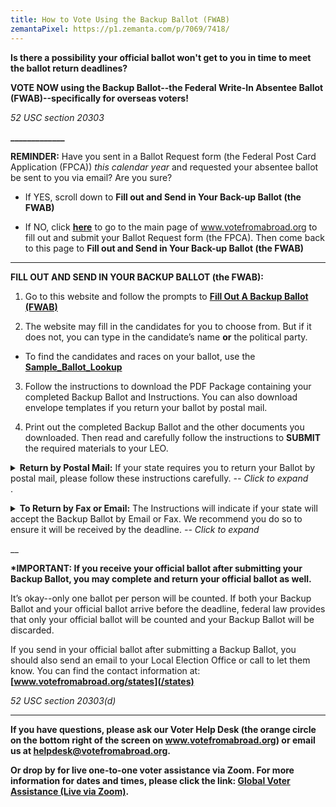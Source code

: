 ```yaml
---
title: How to Vote Using the Backup Ballot (FWAB)
zemantaPixel: https://p1.zemanta.com/p/7069/7418/
---
```

  **Is there a possibility your official ballot won't get to you in time to meet the ballot return deadlines?**

**VOTE NOW using the Backup Ballot--the Federal Write-In Absentee Ballot (FWAB)--specifically for overseas voters!**

*52 USC section 20303*

**\_\_\_\_\_\_\_\_\_\_\_\__**

**REMINDER:** Have you sent in a Ballot Request form (the Federal Post Card Application (FPCA)) _this calendar year_ and requested your absentee ballot be sent to you via email? Are you sure?

- If YES, scroll down to **Fill out and Send in Your Back-up Ballot (the FWAB)**

- If NO, click **[here](https://www.votefromabroad.org)** to go to the main page of www.votefromabroad.org to fill out and submit your Ballot Request form (the FPCA). Then come back to this page to **Fill out and Send in Your Back-up Ballot (the FWAB)**

- - -

**FILL OUT AND SEND IN YOUR BACKUP BALLOT (the FWAB):** 

1. Go to this website and follow the prompts to **[Fill Out A Backup Ballot (FWAB)](https://www.fvap.gov/fwab-privacy-notice)**

2. The website may fill in the candidates for you to choose from. But if it does not, you can type in the candidate’s name **or** the political party.

* To find the candidates and races on your ballot, use the  **[Sample_Ballot_Lookup](https://ballotpedia.org/Sample_Ballot_Lookup)**

3. Follow the instructions to download the PDF Package containing your completed Backup Ballot and Instructions. You can also download envelope templates if you return your ballot by postal mail.

4. Print out the completed Backup Ballot and the other documents you downloaded. Then read and carefully follow the instructions to **SUBMIT** the required materials to your LEO. 

<details><summary><strong> Return by Postal Mail:</strong> If your state requires you to return your Ballot by postal mail, please follow these instructions carefully. <em> -- Click to expand</em></summary>

([Check here for your state's requirements.](https://www.votefromabroad.org/states))

**Be sure to leave enough time to meet the deadlines and affix sufficient postage for international mail to the US.** 

Two envelopes are required: 

* a "Ballot Security Envelope"--to hold your completed Backup Ballot, and 

* a "Mailing Envelope"--to send in your sealed Ballot Security Envelope as well as the supporting materials with your identifying information. *If you have your original signed Ballot Request form, include it in the outer "Mailing Envelope".* 

When the Mailing Envelope reaches the Election Office, they will separate the Ballot Security Envelope from the supporting materials to maintain ballot secrecy.

If you wish, you can follow the instructions to download envelope templates to affix to blank envelopes. OR, you can write or type the information on regular envelopes. 

You can mail in your Backup Ballot by regular mail, courier, US military mail, or US diplomatic pouch. You can download a US postage-paid template, but it will only work in US Mail; that is, US military mail or a US diplomatic pouch.

*Note: All US citizens abroad may use US military mail to return ballots. For more details, see: [www.stripes.com/news/all-americans-abroad-can-use-military-post-offices-to-mail-ballots](https://www.stripes.com/news/all-americans-abroad-can-use-military-post-offices-to-mail-ballots-1.647774?fbclid=IwAR16z7Xk46VuYgGKNcLmrWskFDJ8rWnsxwDoRI6gt3IBVDcZte9bLF18VRM)* </details>
.

<details><summary><strong> To Return by Fax or Email:</strong>  The Instructions will indicate if your state will accept the Backup Ballot by Email or Fax. We recommend you do so to ensure it will be received by the deadline.<em> -- Click to expand</em></summary>


* If your state only allows return by Fax (not Email) and you don’t have access to a fax machine, there are apps that will convert an email attachment to a fax. 
 Scan in your Backup Ballot and any required supporting materials as an email attachment, then search for “fax app for Android/iPhone.” Follow the instructions to convert your email attachment to a fax transmission.

* Or you can use the Fax service through the Federal Voting Assistance Program [(FVAP.gov)](https://www.fvap.gov). You will need to email your Backup Ballot and any required supporting materials to **fax@fvap.gov** using the FVAP fax transmission coversheet at **[www.fvap.gov/eo/overview/materials/forms](https://www.fvap.gov/eo/overview/materials/forms)** (scroll to the bottom of that page). FVAP will then fax your election materials to your Local Election Office.</details>

__

**\*IMPORTANT: If you receive your official ballot after submitting your Backup Ballot, you may complete and return your official ballot as well.** 

It’s okay--only one ballot per person will be counted. If both your Backup Ballot and your official ballot arrive before the deadline, federal law provides that only your official ballot will be counted and your Backup Ballot will be discarded.

If you send in your official ballot after submitting a Backup Ballot, you should also send an email to your Local Election Office or call to let them know. You can find the contact information at: **[www.votefromabroad.org/states](/states)**

*52 USC section 20303(d)*

___
**If you have questions, please ask our Voter Help Desk (the orange circle on the bottom right of the screen on www.votefromabroad.org) or email us at [helpdesk@votefromabroad.org](helpdesk@votefromabroad.org).**

**Or drop by for live one-to-one voter assistance via Zoom. For more information for dates and times, please click the link: [Global Voter Assistance (Live via Zoom)](https://qrco.de/bbh0zg).**
